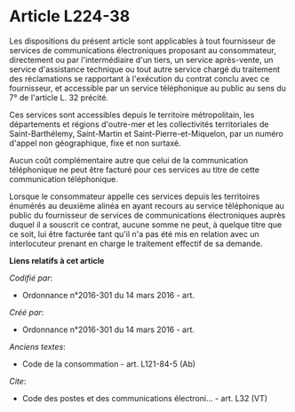 # Article L224-38

Les dispositions du présent article sont applicables à tout fournisseur de services de communications électroniques proposant
au consommateur, directement ou par l'intermédiaire d'un tiers, un service après-vente, un service d'assistance technique ou
tout autre service chargé du traitement des réclamations se rapportant à l'exécution du contrat conclu avec ce fournisseur,
et accessible par un service téléphonique au public au sens du 7° de l'article L. 32 précité. 

Ces services sont accessibles depuis le territoire métropolitain, les départements et régions d'outre-mer et les
collectivités territoriales de Saint-Barthélemy, Saint-Martin et Saint-Pierre-et-Miquelon, par un numéro d'appel non
géographique, fixe et non surtaxé. 

Aucun coût complémentaire autre que celui de la communication téléphonique ne peut être facturé pour ces services au titre de
cette communication téléphonique. 

Lorsque le consommateur appelle ces services depuis les territoires énumérés au deuxième alinéa en ayant recours au service
téléphonique au public du fournisseur de services de communications électroniques auprès duquel il a souscrit ce contrat,
aucune somme ne peut, à quelque titre que ce soit, lui être facturée tant qu'il n'a pas été mis en relation avec un
interlocuteur prenant en charge le traitement effectif de sa demande.

**Liens relatifs à cet article**

_Codifié par_:

  - Ordonnance n°2016-301 du 14 mars 2016 - art.

_Créé par_:

  - Ordonnance n°2016-301 du 14 mars 2016 - art.

_Anciens textes_:

  - Code de la consommation - art. L121-84-5 (Ab)

_Cite_:

  - Code des postes et des communications électroni... - art. L32 (VT)
